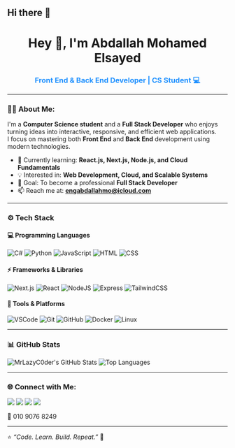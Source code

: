 ## Hi there 👋
<h1 align="center">Hey 👋, I'm Abdallah Mohamed Elsayed</h1>
<h3 align="center" style="color:#1E90FF">Front End & Back End Developer | CS Student 💻</h3>

---

### 👨‍💻 About Me:
I'm a **Computer Science student** and a **Full Stack Developer** who enjoys turning ideas into interactive, responsive, and efficient web applications.  
I focus on mastering both **Front End** and **Back End** development using modern technologies.

- 🌱 Currently learning: **React.js, Next.js, Node.js, and Cloud Fundamentals**  
- 💡 Interested in: **Web Development, Cloud, and Scalable Systems**  
- 🎯 Goal: To become a professional **Full Stack Developer**  
- 📫 Reach me at: **engabdallahmo@icloud.com**

---

### ⚙️ Tech Stack

#### 💻 Programming Languages
![C#](https://img.shields.io/badge/C%23-3178C6?style=flat-square&logo=c-sharp&logoColor=white)
![Python](https://img.shields.io/badge/Python-3776AB?style=flat-square&logo=python&logoColor=FFD43B)
![JavaScript](https://img.shields.io/badge/JavaScript-F7E018?style=flat-square&logo=javascript&logoColor=000)
![HTML](https://img.shields.io/badge/HTML-E34F26?style=flat-square&logo=html5&logoColor=white)
![CSS](https://img.shields.io/badge/CSS-1572B6?style=flat-square&logo=css3&logoColor=white)

#### ⚡ Frameworks & Libraries
![Next.js](https://img.shields.io/badge/Next.js-000000?style=for-the-badge&logo=nextdotjs&logoColor=white)
![React](https://img.shields.io/badge/React-20232A?style=for-the-badge&logo=react&logoColor=61DAFB)
![NodeJS](https://img.shields.io/badge/Node.js-339933?style=for-the-badge&logo=nodedotjs&logoColor=white)
![Express](https://img.shields.io/badge/Express.js-404D59?style=for-the-badge)
![TailwindCSS](https://img.shields.io/badge/TailwindCSS-38B2AC?style=for-the-badge&logo=tailwind-css&logoColor=white)

#### 🧰 Tools & Platforms
![VSCode](https://img.shields.io/badge/VS%20Code-0078d7?style=for-the-badge&logo=visual-studio-code)
![Git](https://img.shields.io/badge/Git-F05033?style=for-the-badge&logo=git&logoColor=white)
![GitHub](https://img.shields.io/badge/GitHub-181717.svg?style=for-the-badge&logo=github)
![Docker](https://img.shields.io/badge/Docker-2496ED.svg?style=for-the-badge&logo=docker)
![Linux](https://img.shields.io/badge/Linux-FCC624.svg?style=for-the-badge&logo=linux&logoColor=black)

---

### 📊 GitHub Stats
![MrLazyC0der's GitHub Stats](https://github-readme-stats.vercel.app/api?username=MrLazyC0der&show_icons=true&theme=tokyonight)
![Top Languages](https://github-readme-stats.vercel.app/api/top-langs/?username=MrLazyC0der&layout=compact&theme=tokyonight)

---

### 🌐 Connect with Me:
<a href="mailto:engabdallahmo@icloud.com"><img src="https://img.shields.io/badge/Email-D14836?style=for-the-badge&logo=gmail&logoColor=white"/></a>
<a href="https://github.com/MrLazyC0der"><img src="https://img.shields.io/badge/GitHub-181717?style=for-the-badge&logo=github"/></a>
<a href="https://www.linkedin.com/in/engabdallahmohamed/"><img src="https://img.shields.io/badge/LinkedIn-0A66C2?style=for-the-badge&logo=linkedin&logoColor=white"/></a>
<a href="https://www.facebook.com/abdallah.mohamed.712132"><img src="https://img.shields.io/badge/Facebook-3D82ED?style=for-the-badge&logo=facebook&logoColor=white"/></a>

📱 010 9076 8249

---

⭐ *“Code. Learn. Build. Repeat.”* 🚀

<!--
**MrLazyC0der/MrLazyC0der** is a ✨ _special_ ✨ repository because its `README.md` (this file) appears on your GitHub profile.

Here are some ideas to get you started:

- 🔭 I’m currently working on ...
- 🌱 I’m currently learning ...
- 👯 I’m looking to collaborate on ...
- 🤔 I’m looking for help with ...
- 💬 Ask me about ...
- 📫 How to reach me: ...
- 😄 Pronouns: ...
- ⚡ Fun fact: ...
-->
